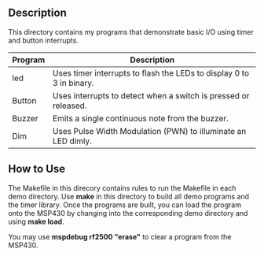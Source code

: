 ## Description
This directory contains my programs that demonstrate basic I/O using timer and button interrupts.

Program | Description
------- | -----------
led     | Uses timer interrupts to flash the LEDs to display 0 to 3 in binary.
Button  | Uses interrupts to detect when a switch is pressed or released.
Buzzer  | Emits a single continuous note from the buzzer.
Dim     | Uses Pulse Width Modulation (PWN) to illuminate an LED dimly.

## How to Use

The Makefile in this direcory contains rules to run the Makefile in each demo directory. Use **make** in this directory to build all demo programs and the timer library. Once the programs are built, you can load the program onto the MSP430 by changing into the corresponding demo directory and using **make load**.

You may use **mspdebug rf2500 "erase"** to clear a program from the MSP430.
